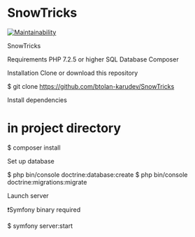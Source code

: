 # SnowTricks

[![Maintainability](https://api.codeclimate.com/v1/badges/e2e5070a934a348e3cbb/maintainability)](https://codeclimate.com/github/btolan-karudev/SnowTricks/maintainability)



SnowTricks


Requirements
PHP 7.2.5 or higher
SQL Database
Composer


Installation
Clone or download this repository

$ git clone https://github.com/btolan-karudev/SnowTricks


Install dependencies
# in project directory

$ composer install




Set up database

$ php bin/console doctrine:database:create
$ php bin/console doctrine:migrations:migrate

Launch server

❗Symfony binary required

$ symfony server:start
